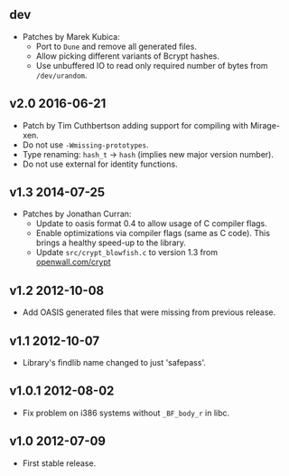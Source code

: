 dev
---

  * Patches by Marek Kubica:
    - Port to `Dune` and remove all generated files.
    - Allow picking different variants of Bcrypt hashes.
    - Use unbuffered IO to read only required number of bytes from `/dev/urandom`.

v2.0 2016-06-21
---------------

  * Patch by Tim Cuthbertson adding support for compiling with Mirage-xen.
  * Do not use `-Wmissing-prototypes`.
  * Type renaming: `hash_t` -> `hash` (implies new major version number).
  * Do not use external for identity functions.

v1.3 2014-07-25
---------------

  * Patches by Jonathan Curran:
    - Update to oasis format 0.4 to allow usage of C compiler flags.
    - Enable optimizations via compiler flags (same as C code).
      This brings a healthy speed-up to the library.
    - Update `src/crypt_blowfish.c` to version 1.3 from
      [openwall.com/crypt](http://www.openwall.com/crypt)

v1.2 2012-10-08
---------------

  * Add OASIS generated files that were missing from previous release.

v1.1 2012-10-07
---------------

  * Library's findlib name changed to just 'safepass'.

v1.0.1 2012-08-02
-----------------

  * Fix problem on i386 systems without `_BF_body_r` in libc.

v1.0 2012-07-09
---------------

  * First stable release.

